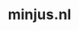 ---
layout: post
title:  "minjus.nl"
internal_url:  "/dutchgov/minjus.nl.html"
subdomains_count: 43
all_subdomains_count: 443
urls_count: 25
ssl_rank: 0
http_rank: 43.2
url_link: /data/minjus.nl/urls.txt
all_subdomains_link: /data/minjus.nl/all_subdomains.txt
subdomains_link: /data/minjus.nl/subdomains.txt
categories: dutchgov
---